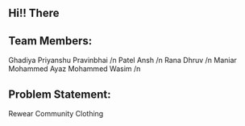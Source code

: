 ## Hi!! There


## Team Members:
Ghadiya Priyanshu Pravinbhai /n
Patel Ansh /n
Rana Dhruv /n
Maniar Mohammed Ayaz Mohammed Wasim /n

## Problem Statement:

Rewear Community Clothing
